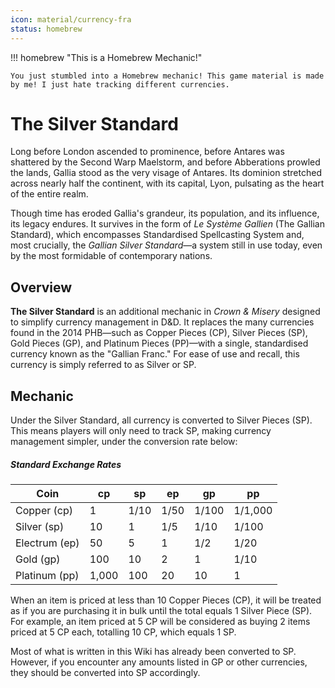 ```yaml
---
icon: material/currency-fra
status: homebrew
---
```


!!! homebrew "This is a Homebrew Mechanic!"

    You just stumbled into a Homebrew mechanic! This game material is made by me! I just hate tracking different currencies.

# The Silver Standard

Long before London ascended to prominence, before Antares was shattered by the Second Warp Maelstorm, and before Abberations prowled the lands, Gallia stood as the very visage of Antares. Its dominion stretched across nearly half the continent, with its capital, Lyon, pulsating as the heart of the entire realm.

Though time has eroded Gallia's grandeur, its population, and its influence, its legacy endures. It survives in the form of *Le Système Gallien* (The Gallian Standard), which encompasses Standardised Spellcasting System and, most crucially, the *Gallian Silver Standard*—a system still in use today, even by the most formidable of contemporary nations.

## Overview

**The Silver Standard** is an additional mechanic in *Crown & Misery* designed to simplify currency management in D&D. It replaces the many currencies found in the 2014 PHB—such as Copper Pieces (CP), Silver Pieces (SP), Gold Pieces (GP), and Platinum Pieces (PP)—with a single, standardised currency known as the "Gallian Franc." For ease of use and recall, this currency is simply referred to as Silver or SP.

## Mechanic

Under the Silver Standard, all currency is converted to Silver Pieces (SP). This means players will only need to track SP, making currency management simpler, under the conversion rate below:

##### Standard Exchange Rates
| Coin          | cp    | sp   | ep   | gp    | pp      |
|---------------|-------|------|------|-------|---------|
| Copper (cp)   | 1     | 1/10 | 1/50 | 1/100 | 1/1,000 |
| Silver (sp)   | 10    | 1    | 1/5  | 1/10  | 1/100   |
| Electrum (ep) | 50    | 5    | 1    | 1/2   | 1/20    |
| Gold (gp)     | 100   | 10   | 2    | 1     | 1/10    |
| Platinum (pp) | 1,000 | 100  | 20   | 10    | 1       |

When an item is priced at less than 10 Copper Pieces (CP), it will be treated as if you are purchasing it in bulk until the total equals 1 Silver Piece (SP). For example, an item priced at 5 CP will be considered as buying 2 items priced at 5 CP each, totalling 10 CP, which equals 1 SP.

Most of what is written in this Wiki has already been converted to SP. However, if you encounter any amounts listed in GP or other currencies, they should be converted into SP accordingly.

